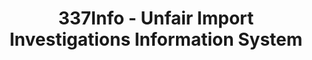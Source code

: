 ---
layout: default
bigquery: https://console.cloud.google.com/bigquery?p=patents-public-data&d=usitc_investigations&page=dataset&project=sheets-management-319211
citation: US International Trade Commission 337Info Unfair Import Investigations Information
  System
contributors: US International Trade Comission
cost: None
description: US International Trade Commission 337Info Unfair Import Investigations
  Information System contains data on investigations done under Section 337. Section
  337 declares the infringement of certain statutory intellectual property rights
  and other forms of unfair competition in import trade to be unlawful practices.
  Most Section 337 investigations involve allegations of patent or registered trademark
  infringement.
documentation: FAQ and tutorial available on the site
last_edit: 04/12/2022, 06:53:35
location: https://pubapps2.usitc.gov/337external/
maintained_by: US International Trade Comission
schema_fields:
- teoIdIssueDate
- dateComplaintFiled
- actualEndDateEvidHear
- scheduledStartDateEvidHear
- scheduledEndDateEvidHear
- teoReliefGranted
- finalDetNoViolation
- ouiiParticipation
- actualStartDateEvidHear
- id
- currentStatus
- patentNumbers
- dateOfPublicationFrNotice
- htsNumbers
- dateCreated
- trademarkNumbers
- finalIdOnViolationIssue
- internalRemand
- copyrightNumbers
- investigationNo
- finalIdOnViolationDue
- complainant
- invUnfairAct
- ouiiAttorney
- title
- publication_number
- docketNo
- currentActiveALJ
- lastUpdated
- startDateMarkmanHearing
- teoProceedingInvolved
- finalDetViolation
- markmanHearing
- investigationType
- gcAttorney
- issueDateOtherNonFinal
- patentNumber
- endDateMarkmanHearing
- teoIdDueDate
- investigationTermDate
- targetDate
- respondent
- aljAssigned
- cafcAppeals
shortname: unfair_import_investigations
tags:
- import
- legal
- trade
timeframe: 2008-2021 (prior to 2008 downloadable as a JSON file)
title: 337Info - Unfair Import Investigations Information System
uuid: 2721f5ec-e599-4890-9265-9706719fc71e
---